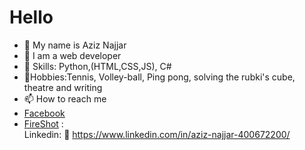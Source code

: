 # Hello
- 👋 My name is Aziz Najjar
- 👀 I am a web developer
- 🌱 Skills: Python,(HTML,CSS,JS), C#
- 💞️Hobbies:Tennis, Volley-ball, Ping pong,  solving the rubki's cube, theatre and writing
- 📫 How to reach me 
- [Facebook](https://www.facebook.com/medaziznajjar99)
- [FireShot](https://getfireshot.com/)
:   
Linkedin: :seedling:  https://www.linkedin.com/in/aziz-najjar-400672200/





<!---
Njoura7/Njoura7 is a ✨ special ✨ repository because its `README.md` (this file) appears on your GitHub profile.
You can click the Preview link to take a look at your changes.
--->
